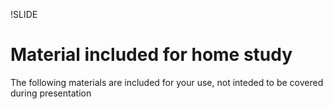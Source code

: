 !SLIDE

# Material included for home study

The following materials are included for your use, not inteded to be covered during presentation
